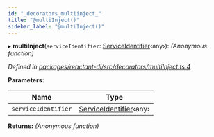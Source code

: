 ```yaml
---
id: "_decorators_multiinject_"
title: "@multiInject()"
sidebar_label: "@multiInject()"
---
```


▸ **multiInject**(`serviceIdentifier`: [ServiceIdentifier](_interfaces_.md#serviceidentifier)‹any›): *(Anonymous function)*

*Defined in [packages/reactant-di/src/decorators/multiInject.ts:4](https://github.com/unadlib/reactant/blob/2a75524/packages/reactant-di/src/decorators/multiInject.ts#L4)*

**Parameters:**

Name | Type |
------ | ------ |
`serviceIdentifier` | [ServiceIdentifier](_interfaces_.md#serviceidentifier)‹any› |

**Returns:** *(Anonymous function)*
